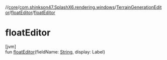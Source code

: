 //[core](../../../../index.md)/[com.shinkson47.SplashX6.rendering.windows](../../index.md)/[TerrainGenerationEditor](../index.md)/[floatEditor](index.md)/[floatEditor](float-editor.md)

# floatEditor

[jvm]\
fun [floatEditor](float-editor.md)(fieldName: [String](https://kotlinlang.org/api/latest/jvm/stdlib/kotlin/-string/index.html), display: Label)
